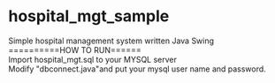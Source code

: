 # hospital_mgt_sample
Simple hospital management system written Java Swing<br/>
==========HOW TO RUN====== <br/>
Import hospital_mgt.sql to your MYSQL server <br/>
Modify "dbconnect.java"and put your mysql user name and password.<br/>
